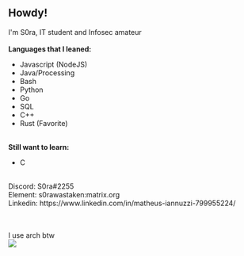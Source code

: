 ## Howdy!
I'm S0ra, IT student and Infosec amateur
<br/><br/>
**Languages that I leaned:**
- Javascript (NodeJS)
- Java/Processing
- Bash
- Python
- Go
- SQL
- C++
- Rust (Favorite)
<br/><br/>

**Still want to learn:**
- C
<br/>
Discord: S0ra#2255<br/>
Element: s0rawastaken:matrix.org<br/>
Linkedin: https://www.linkedin.com/in/matheus-iannuzzi-799955224/

<br/><br/>
I use arch btw
<br>
![](https://komarev.com/ghpvc/?username=S0raWasTaken)
